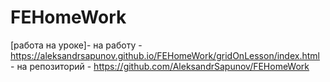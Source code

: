 # FEHomeWork
[работа на уроке]-  на работу - https://aleksandrsapunov.github.io/FEHomeWork/gridOnLesson/index.html
                 - на репозиторий - https://github.com/AleksandrSapunov/FEHomeWork
